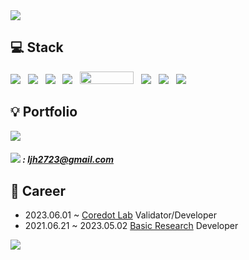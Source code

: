 <img src="https://capsule-render.vercel.app/api?type=waving&color=auto&height=200&section=header&text=JIHOON👊&fontSize=90"/>

## 💻 Stack
<div align="left">
    <img src="https://img.shields.io/badge/Java-007396?style=flat&logo=Java&logoColor=white" /> &nbsp
	<img src="https://img.shields.io/badge/JavaScript-F7DF1E?style=flat-square&logo=JavaScript&logoColor=white"/></a> &nbsp
  <img src="https://img.shields.io/badge/MySQL-4479A1?style=flat-square&logo=MySQL&logoColor=white"/></a> &nbsp
	<img src="https://img.shields.io/badge/Spring-6DB33F?style=flat&logo=Spring&logoColor=white" /> &nbsp
 	 <img src="https://camo.githubusercontent.com/a579fa4513b43c60484a441f15c1c713054e95c2db47c77fd16c438adcc4484c/68747470733a2f2f6d7962617469732e6f72672f696d616765732f6d7962617469732d6c6f676f2e706e67" width="86px" height="20px"/> &nbsp
	<img src="https://img.shields.io/badge/Git-F05032?style=flat&logo=Git&logoColor=white" /> &nbsp
 	<img src="https://img.shields.io/badge/Linux-FCC624?style=flat&logo=Linux&logoColor=white" /> &nbsp
	<img src="https://img.shields.io/badge/Amazon AWS-232F3E?style=flat-square&logo=Amazon%20AWS&logoColor=white"/> &nbsp
</div>




## 💡 Portfolio

<div align="left">
<a style="text-decoration: none" href="https://jihoon2723.tistory.com/"><img src="https://img.shields.io/badge/Tistory-000000?style=flat&logo=Tistory&logoColor=white"/></a>
</div>

#####  <img src="https://img.shields.io/badge/Gmail-EA4335?style=flat&logo=Gmail&logoColor=white" /> : ljh2723@gmail.com

## 🏢 Career
- 2023.06.01 ~            <a href="https://coredot.io/">Coredot Lab</a> Validator/Developer
- 2021.06.21 ~ 2023.05.02 <a href="https://kr.basic.finance/">Basic Research</a> Developer




<img src="https://github-readme-stats.vercel.app/api?username=jihoonLeee&show_icons=true">
